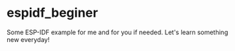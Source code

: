 # espidf_beginer
Some ESP-IDF example for me and for you if needed. Let's learn something new everyday!
